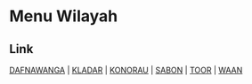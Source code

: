 # Menu Wilayah

## Link

[DAFNAWANGA](https://github.com/gigit-pemilu/pemilu-2024-93-papua-selatan/tree/main/pilpres/hitung-suara/sub/93-papua-selatan/sub/01-merauke/sub/19-waan/sub/2006-dafnawanga)
 | 
[KLADAR](https://github.com/gigit-pemilu/pemilu-2024-93-papua-selatan/tree/main/pilpres/hitung-suara/sub/93-papua-selatan/sub/01-merauke/sub/19-waan/sub/2004-kladar)
 | 
[KONORAU](https://github.com/gigit-pemilu/pemilu-2024-93-papua-selatan/tree/main/pilpres/hitung-suara/sub/93-papua-selatan/sub/01-merauke/sub/19-waan/sub/2001-konorau)
 | 
[SABON](https://github.com/gigit-pemilu/pemilu-2024-93-papua-selatan/tree/main/pilpres/hitung-suara/sub/93-papua-selatan/sub/01-merauke/sub/19-waan/sub/2005-sabon)
 | 
[TOOR](https://github.com/gigit-pemilu/pemilu-2024-93-papua-selatan/tree/main/pilpres/hitung-suara/sub/93-papua-selatan/sub/01-merauke/sub/19-waan/sub/2003-toor)
 | 
[WAAN](https://github.com/gigit-pemilu/pemilu-2024-93-papua-selatan/tree/main/pilpres/hitung-suara/sub/93-papua-selatan/sub/01-merauke/sub/19-waan/sub/2002-waan)

